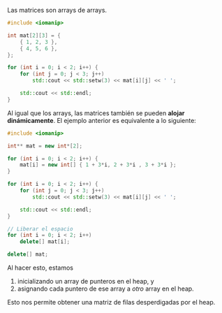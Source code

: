 Las matrices son arrays de arrays.

```cpp
#include <iomanip>

int mat[2][3] = {
	{ 1, 2, 3 },
	{ 4, 5, 6 },
};

for (int i = 0; i < 2; i++) {
	for (int j = 0; j < 3; j++)
		std::cout << std::setw(3) << mat[i][j] << ' ';

	std::cout << std::endl;
}
```

Al igual que los arrays, las matrices también se pueden **alojar dinámicamente**. El ejemplo anterior es equivalente a lo siguiente:

```cpp
#include <iomanip>

int** mat = new int*[2];

for (int i = 0; i < 2; i++) {
	mat[i] = new int[] { 1 + 3*i, 2 + 3*i , 3 + 3*i };
}

for (int i = 0; i < 2; i++) {
	for (int j = 0; j < 3; j++)
		std::cout << std::setw(3) << mat[i][j] << ' ';

	std::cout << std::endl;
}

// Liberar el espacio
for (int i = 0; i < 2; i++)
	delete[] mat[i];

delete[] mat;

```

Al hacer esto, estamos

1. inicializando un array de punteros en el heap, y
2. asignando cada puntero de ese array a *otro* array en el heap.

Esto nos permite obtener una matriz de filas desperdigadas por el heap.
